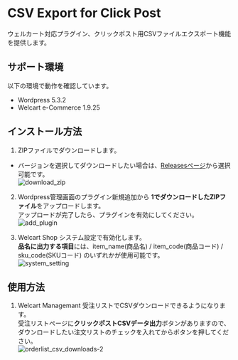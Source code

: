 # CSV Export for Click Post
ウェルカート対応プラグイン、クリックポスト用CSVファイルエクスポート機能を提供します。

## サポート環境

以下の環境で動作を確認しています。  

- Wordpress 5.3.2
- Welcart e-Commerce 1.9.25

## インストール方法

1. ZIPファイルでダウンロードします。  
* バージョンを選択してダウンロードしたい場合は、[Releasesページ](https://github.com/YAJIMA/welcart_csv4clickpost/releases)から選択可能です。  
![download_zip](https://user-images.githubusercontent.com/3177471/73037783-a8b88100-3e93-11ea-917e-fc26b04f21b8.jpg)

2. Wordpress管理画面のプラグイン新規追加から **1でダウンロードしたZIPファイル**をアップロードします。  
アップロードが完了したら、プラグインを有効にしてください。  
![add_plugin](https://user-images.githubusercontent.com/3177471/73037722-6a22c680-3e93-11ea-9fb1-647148e14c7a.jpg)

3. Welcart Shop システム設定で有効化します。  
**品名に出力する項目**には、item_name(商品名) / item_code(商品コード) / sku_code(SKUコード) のいずれかが使用可能です。  
![system_setting](https://user-images.githubusercontent.com/3177471/73038174-c89c7480-3e94-11ea-82b5-70a4d7bcfbb3.jpg)

## 使用方法

1. Welcart Managemant 受注リストでCSVダウンロードできるようになります。  
受注リストページに**クリックポストCSVデータ出力**ボタンがありますので、ダウンロードしたい注文リストのチェックを入れてからボタンを押してください。  
![orderlist_csv_downloads-2](https://user-images.githubusercontent.com/3177471/73038398-a5be9000-3e95-11ea-854b-f517cd019f59.jpg)

